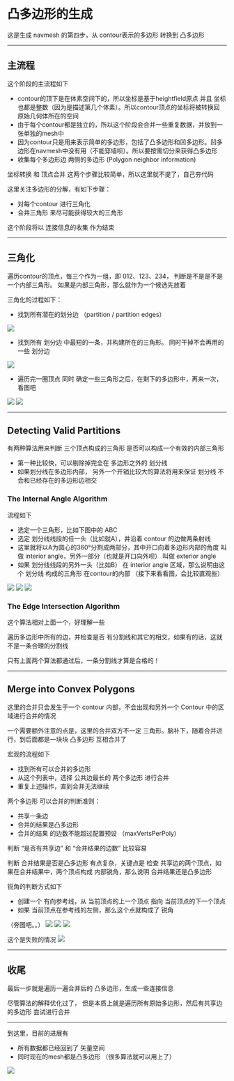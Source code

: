 
# 凸多边形的生成
这是生成 navmesh 的第四步，从 contour表示的多边形 转换到 凸多边形

---
## 主流程
这个阶段的主流程如下
- contour的顶下是在体素空间下的，所以坐标是基于heightfield原点 并且 坐标也都是整数（因为是描述第几个体素）。所以contour顶点的坐标将被转换回 原始几何体所在的空间
- 由于每个contour都是独立的，所以这个阶段会合并一些重复数据，并放到一张单独的mesh中
- 因为contour只是用来表示简单的多边形，包括了凸多边形和凹多边形。凹多边形在navmesh中没有用（不能穿墙呗）。所以要按需切分来获得凸多边形
- 收集每个多边形边 两侧的多边形 (Polygon neighbor information)

坐标转换 和 顶点合并 这两个步骤比较简单，所以这里就不提了，自己夯代码

这里关注多边形的分解，有如下步骤：
- 对每个contour 进行三角化
- 合并三角形 来尽可能获得较大的三角形

这个阶段将以 连接信息的收集 作为结束

---
## 三角化
遍历contour的顶点，每三个作为一组，即 012、123、234， 判断是不是是不是一个内部三角形。 如果是内部三角形，那么就作为一个候选先放着

三角化的过程如下：
- 找到所有潜在的划分边 （partition / partition edges）
<img src="img/7/convex_01_potpar.png" />

- 找到所有 划分边 中最短的一条，并构建所在的三角形。 同时干掉不会再用的一些 划分边
<img src="img/7/convex_02_part01.png" />

- 遍历完一圈顶点 同时 确定一些三角形之后，在剩下的多边形中，再来一次，看图吧
<img src="img/7/convex_02_part02.png" />
<img src="img/7/convex_02_part03.png" />

---
## Detecting Valid Partitions
有两种算法用来判断 三个顶点构成的三角形 是否可以构成一个有效的内部三角形
- 第一种比较快，可以剔除掉完全在 多边形之外的 划分线
- 如果划分线在多边形内部， 另外一个开销比较大的算法将用来保证 划分线 不会和已经存在的多边形边相交

### The Internal Angle Algorithm
流程如下
- 选定一个三角形，比如下图中的 ABC
- 选定 划分线线段的任一头（比如就A），并沿着 contour 的边做两条射线
- 这里就将以A为圆心的360°分割成两部分，其中开口向着多边形内部的角度 叫做 interior angle，另外一部分（也就是开口向外呗） 叫做 exterior angle
- 如果 划分线线段的另外一头（比如B） 在 interior angle 区域，那么说明由这个 划分线 构成的三角形 在contour的内部
（接下来看看图，会比较直观些）
<img src="img/7/convex_03_detectint01.png" />
<img src="img/7/convex_03_detectint02.png" />
<img src="img/7/convex_03_detectint03.png" />

### The Edge Intersection Algorithm
这个算法相对上面一个，好理解一些

遍历多边形中所有的边，并检查是否 有分割线和其它的相交，如果有的话，这就不是一条合理的分割线

只有上面两个算法都通过后，一条分割线才算是合格的！

---
## Merge into Convex Polygons
这里的合并只会发生于一个 contour 内部，不会出现和另外一个 Contour 中的区域进行合并的情况

一个需要额外注意的点是，这里的合并双方不一定 三角形。脑补下，随着合并进行，到后面都是一块块 凸多边形 互相合并了

宏观的流程如下
- 找到所有可以合并的多边形
- 从这个列表中，选择 公共边最长的 两个多边形 进行合并
- 重复上述操作，直到合并无法继续

两个多边形 可以合并的判断准则：
- 共享一条边
- 合并的结果是凸多边形
- 合并的结果 的边数不能超过配置预设 （maxVertsPerPoly)

判断 “是否有共享边” 和 “合并结果的边数” 比较容易

判断 合并结果是否是凸多边形 有点复杂，关键点是 检查 共享边的两个顶点，如果在合并结果中，两个顶点构成 内部锐角，那么说明 合并结果还是凸多边形

锐角的判断方式如下
- 创建一个 有向参考线，从 当前顶点的上一个顶点 指向 当前顶点的下一个顶点
- 如果 当前顶点在参考线的左侧，那么这个点就构成了 锐角

（夯图吧。。）
<img src="img/7/convex_04_mergecheck01.png" />
<img src="img/7/convex_04_mergecheck02.png" />
<img src="img/7/convex_04_mergecheck03.png" />

这个是失败的情况
<img src="img/7/convex_04_mergecheck04.png" />

---
## 收尾
最后一步就是遍历一遍合并后的 凸多边形，生成一些连接信息

尽管算法的解释优化过了， 但是本质上就是遍历所有原始多边形，然后有共享边的多边形 尝试进行合并

---
到这里，目前的进展有
- 所有数据都已经回到了 矢量空间
- 同时现在的mesh都是凸多边形 （很多算法就可以用上了）
<img src="img/2/stage_polygon_mesh.png" />